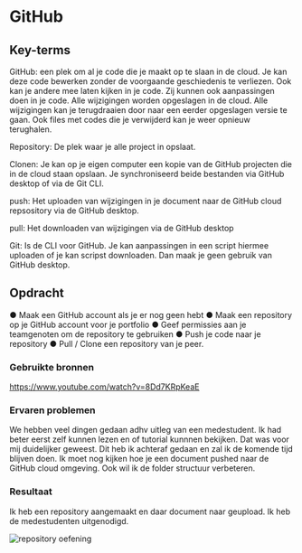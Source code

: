 # GitHub


## Key-terms
GitHub: een plek om al je code die je maakt op te slaan in de cloud. Je kan deze code bewerken zonder de voorgaande geschiedenis te verliezen. Ook kan je andere mee laten kijken in je code. Zij kunnen ook aanpassingen doen in je code. Alle wijzigingen worden opgeslagen in de cloud. Alle wijzigingen kan je terugdraaien door naar een eerder opgeslagen versie te gaan. Ook files met codes die je verwijderd kan je weer opnieuw terughalen. 

Repository: De plek waar je alle project in opslaat. 

Clonen: Je kan op je eigen computer een kopie van de GitHub projecten die in de cloud staan opslaan. Je synchroniseerd beide bestanden via GitHub desktop of via de Git CLI.

push: Het uploaden van wijzigingen in je document naar de GitHub cloud repsository via de GitHub desktop.

pull: Het downloaden van wijzigingen via de GitHub desktop

Git: Is de CLI voor GitHub. Je kan aanpassingen in een script hiermee uploaden of je kan scripst downloaden. Dan maak je geen gebruik van GitHub desktop.


## Opdracht
●	Maak een GitHub account als je er nog geen hebt
●	Maak een repository op je GitHub account voor je portfolio
●	Geef permissies aan je teamgenoten om de repository te gebruiken
●	Push je code naar je repository
●	Pull / Clone een repository van je peer.

### Gebruikte bronnen
https://www.youtube.com/watch?v=8Dd7KRpKeaE  

### Ervaren problemen
We hebben veel dingen gedaan adhv uitleg van een medestudent. Ik had beter eerst zelf kunnen lezen en of tutorial kunnnen bekijken. Dat was voor mij duidelijker geweest. Dit heb ik achteraf gedaan en zal ik de komende tijd blijven doen. Ik moet nog kijken hoe je een document pushed naar de GitHub cloud omgeving. Ook wil ik de folder structuur verbeteren.

### Resultaat
Ik heb een repository aangemaakt en daar document naar geupload. Ik heb de medestudenten uitgenodigd.


![repository oefening](https://user-images.githubusercontent.com/123589199/230001776-24144eea-263a-4856-8d37-afe8c9d6f4a8.png)

